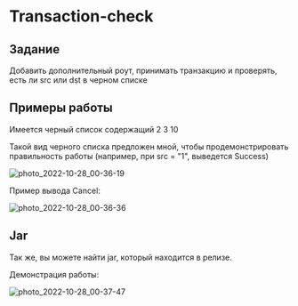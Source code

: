 # Transaction-check

## Задание

Добавить дополнительный роут, принимать транзакцию и проверять, есть ли src или dst в черном списке 

## Примеры работы

Имеется черный список содержащий 2 3 10

Такой вид черного списка предложен мной, чтобы продемонстрировать правильность работы (например, при src = "1", выведется Success)

![photo_2022-10-28_00-36-19](https://user-images.githubusercontent.com/75494936/198417842-b9dbbb6c-3888-4146-8ce1-bbe8cc03a6a4.jpg)

Пример вывода Cancel:

![photo_2022-10-28_00-36-36](https://user-images.githubusercontent.com/75494936/198417908-45ffb84f-ed10-41b0-aeb4-127f062d9248.jpg)


## Jar

Так же, вы можете найти jar, который находится в релизе.

Демонстрация работы:

![photo_2022-10-28_00-37-47](https://user-images.githubusercontent.com/75494936/198418088-01831dbc-3b29-4eac-8785-b529a5a207f2.jpg)
